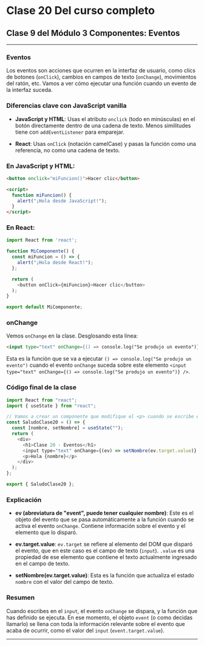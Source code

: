# Clase 20 Del curso completo

## Clase 9 del Módulo 3 Componentes: Eventos

---

### Eventos

Los eventos son acciones que ocurren en la interfaz de usuario, como clics de botones (`onClick`), cambios en campos de texto (`onChange`), movimientos del ratón, etc. Vamos a ver cómo ejecutar una función cuando un evento de la interfaz suceda.

### Diferencias clave con JavaScript vanilla 

- **JavaScript y HTML**: Usas el atributo `onclick` (todo en minúsculas) en el botón directamente dentro de una cadena de texto. Menos similitudes tiene con `addEventListener` para emparejar.

- **React**: Usas `onClick` (notación camelCase) y pasas la función como una referencia, no como una cadena de texto.

### En JavaScript y HTML:

```html
<button onclick="miFuncion()">Hacer clic</button>

<script>
  function miFuncion() {
    alert("¡Hola desde JavaScript!");
  }
</script>
```

### En React:

```javascript
import React from 'react';

function MiComponente() {
  const miFuncion = () => {
    alert("¡Hola desde React!");
  };

  return (
    <button onClick={miFuncion}>Hacer clic</button>
  );
}

export default MiComponente;
```

### onChange

Vemos `onChange` en la clase. Desglosando esta línea:

```html
<input type="text" onChange={() => console.log("Se produjo un evento")} />
```

Esta es la función que se va a ejecutar `() => console.log("Se produjo un evento")` cuando el evento `onChange` suceda sobre este elemento `<input type="text" onChange={() => console.log("Se produjo un evento")} />`.

### Código final de la clase

```javascript
import React from "react";
import { useState } from "react";

// Vamos a crear un componente que modifique el <p> cuando se escribe en el <input>
const SaludoClase20 = () => {
  const [nombre, setNombre] = useState("");
  return (
    <div>
      <h1>Clase 20 - Eventos</h1>
      <input type="text" onChange={(ev) => setNombre(ev.target.value)} />
      <p>Hola {nombre}</p>
    </div>
  );
};

export { SaludoClase20 };
```

### Explicación

- **ev (abreviatura de "event", puede tener cualquier nombre)**:
  Este es el objeto del evento que se pasa automáticamente a la función cuando se activa el evento `onChange`. Contiene información sobre el evento y el elemento que lo disparó.

- **ev.target.value**:
  `ev.target` se refiere al elemento del DOM que disparó el evento, que en este caso es el campo de texto (`input`). `.value` es una propiedad de ese elemento que contiene el texto actualmente ingresado en el campo de texto.

- **setNombre(ev.target.value)**:
  Esta es la función que actualiza el estado `nombre` con el valor del campo de texto.

### Resumen

Cuando escribes en el `input`, el evento `onChange` se dispara, y la función que has definido se ejecuta. En ese momento, el objeto `event` (o como decidas llamarlo) se llena con toda la información relevante sobre el evento que acaba de ocurrir, como el valor del `input` (`event.target.value`).

---
